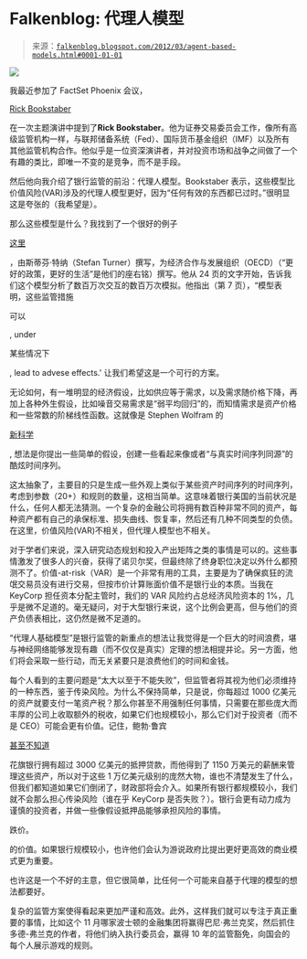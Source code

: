 <!--yml

category: 未分类

date: 2024-05-12 20:33:18

-->

# Falkenblog: 代理人模型

> 来源：[`falkenblog.blogspot.com/2012/03/agent-based-models.html#0001-01-01`](http://falkenblog.blogspot.com/2012/03/agent-based-models.html#0001-01-01)

![](https://blogger.googleusercontent.com/img/b/R29vZ2xl/AVvXsEikPqR8XRxQRaT4nLFUfRhVxugm0BWFQ9qZ4uMOcdUd6ILCXd124h7ZmFUnQum1UKxyMOGdSkol-29Rvl4BRz9CIIRB4zZoQSkwNWWNo63FIgr9_IQ6lcTXKjfar9TLjlF2k-rfiw/s1600/RickPortrait.jpg)

我最近参加了 FactSet Phoenix 会议，

[Rick Bookstaber](http://rick.bookstaber.com/)

在一次主题演讲中提到了**Rick Bookstaber**。他为证券交易委员会工作，像所有高级监管机构一样，与联邦储备系统（Fed）、国际货币基金组织（IMF）以及所有其他监管机构合作。他似乎是一位资深演讲者，并对投资市场和战争之间做了一个有趣的类比，即唯一不变的是竞争，而不是手段。

然后他向我介绍了银行监管的前沿：代理人模型。Bookstaber 表示，这些模型比价值风险(VAR)涉及的代理人模型更好，因为“任何有效的东西都已过时。”很明显这是夸张的（我希望是）。

那么这些模型是什么？我找到了一个很好的例子

[这里](http://www.oecd.org/dataoecd/57/61/46890029.pdf)

，由斯蒂芬·特纳（Stefan Turner）撰写，为经济合作与发展组织（OECD）（“更好的政策，更好的生活”是他们的座右铭）撰写。他从 24 页的文字开始，告诉我们这个模型分析了数百万次交互的数百万次模拟。他指出（第 7 页），“模型表明，这些监管措施

可以

, under

某些情况下

, lead to advese effects.' 让我们希望这是一个可行的方案。

无论如何，有一堆明显的经济假设，比如供应等于需求，以及需求随价格下降，再加上各种外生假设，比如噪音交易需求是“弱平均回归”的，而知情需求是资产价格和一些常数的阶梯线性函数。这就像是 Stephen Wolfram 的

[新科学](http://)

, 想法是你提出一些简单的假设，创建一些看起来像或者“与真实时间序列同源”的酷炫时间序列。

这太抽象了，主要目的只是生成一些外观上类似于某些资产时间序列的时间序列，考虑到参数（20+）和规则的数量，这相当简单。这意味着银行美国的当前状况是什么，任何人都无法猜测。一个复杂的金融公司将拥有数百种非常不同的资产，每种资产都有自己的承保标准、损失曲线、恢复率，然后还有几种不同类型的负债。在这里，价值风险(VAR)不相关，但代理人模型也不相关。

对于学者们来说，深入研究动态规划和投入产出矩阵之类的事情是可以的。这些事情激发了很多人的兴奋，获得了诺贝尔奖，但最终除了终身职位决定以外什么都预测不了。价值-at-risk（VAR）是一个非常有用的工具，主要是为了确保疯狂的流氓交易员没有进行交易，但按市价计算账面价值不是银行业的本质。当我在 KeyCorp 担任资本分配主管时，我们的 VAR 风险约占总经济风险资本的 1%，几乎是微不足道的。毫无疑问，对于大型银行来说，这个比例会更高，但与他们的资产负债表相比，这仍然是微不足道的。

“代理人基础模型”是银行监管的新重点的想法让我觉得是一个巨大的时间浪费，堪与神经网络能够发现有趣（而不仅仅是真实）定理的想法相提并论。另一方面，他们将会采取一些行动，而无关紧要只是浪费他们的时间和金钱。

每个人看到的主要问题是“太大以至于不能失败”，但监管者将其视为他们必须维持的一种东西，鉴于传染风险。为什么不保持简单，只是说，你每超过 1000 亿美元的资产就要支付一笔资产税？那么你甚至不用强制任何事情，只需要在那些庞大而丰厚的公司上收取额外的税收，如果它们也规模较小，那么它们对于投资者（而不是 CEO）可能会更有价值。记住，鲍勃·鲁宾

[甚至不知道](http://falkenblog.blogspot.com/2009/01/rubins-defense-suggests-he-was-overpaid.html)

花旗银行拥有超过 3000 亿美元的抵押贷款，而他得到了 1150 万美元的薪酬来管理这些资产，所以对于这些 1 万亿美元级别的庞然大物，谁也不清楚发生了什么，但我们都知道如果它们倒闭了，财政部将会介入。如果所有银行都规模较小，我们就不会那么担心传染风险（谁在乎 KeyCorp 是否失败？）。银行会更有动力成为谨慎的投资者，并做一些像假设抵押品能够承担风险的事情。

跌价。

的价值。如果银行规模较小，也许他们会认为游说政府比提出更好更高效的商业模式更为重要。

也许这是一个不好的主意，但它很简单，比任何一个可能来自基于代理的模型的想法都要好。

复杂的监管方案使得看起来更加严谨和高效。此外，这样我们就可以专注于真正重要的事情，比如这个 11 月哪家波士顿的金融集团将赢得巴尼·弗兰克奖，然后抓住多德-弗兰克的作者，将他们纳入执行委员会，赢得 10 年的监管豁免，向国会的每个人展示游戏的规则。

